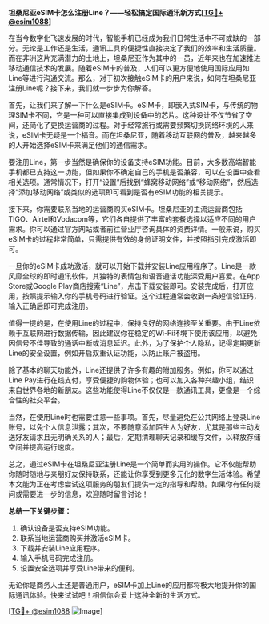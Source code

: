 **坦桑尼亚eSIM卡怎么注册Line？——轻松搞定国际通讯新方式[[TG💪+ @esim1088](https://t.me/s/esim1088)]**

在当今数字化飞速发展的时代，智能手机已经成为我们日常生活中不可或缺的一部分。无论是工作还是生活，通讯工具的便捷性直接决定了我们的效率和生活质量。而在非洲这片充满潜力的土地上，坦桑尼亚作为其中的一员，近年来也在加速推进移动通信技术的发展。随着eSIM卡的普及，人们可以更方便地使用国际应用如Line等进行沟通交流。那么，对于初次接触eSIM卡的用户来说，如何在坦桑尼亚注册Line呢？接下来，我们就一步步为你解答。

首先，让我们来了解一下什么是eSIM卡。eSIM卡，即嵌入式SIM卡，与传统的物理SIM卡不同，它是一种可以直接集成到设备中的芯片。这种设计不仅节省了空间，还简化了更换运营商的过程。对于经常旅行或需要频繁切换网络环境的人来说，eSIM卡无疑是一个福音。而在坦桑尼亚，随着移动互联网的普及，越来越多的人开始选择eSIM卡来满足他们的通信需求。

要注册Line，第一步当然是确保你的设备支持eSIM功能。目前，大多数高端智能手机都已支持这一功能，但如果你不确定自己的手机是否兼容，可以在设置中查看相关选项。通常情况下，打开“设置”后找到“蜂窝移动网络”或“移动网络”，然后选择“添加移动网络”或类似的选项即可看到是否有eSIM功能的相关提示。

接下来，你需要联系当地的运营商购买eSIM卡。坦桑尼亚的主流运营商包括TIGO、Airtel和Vodacom等，它们各自提供了丰富的套餐选择以适应不同的用户需求。你可以通过官方网站或者前往营业厅咨询具体的资费详情。一般来说，购买eSIM卡的过程非常简单，只需提供有效的身份证明文件，并按照指引完成激活即可。

一旦你的eSIM卡成功激活，就可以开始下载并安装Line应用程序了。Line是一款风靡全球的即时通讯软件，其独特的表情包和语音通话功能深受用户喜爱。在App Store或Google Play商店搜索“Line”，点击下载安装即可。安装完成后，打开应用，按照提示输入你的手机号码进行验证。这个过程通常会收到一条短信验证码，输入正确后即可完成注册。

值得一提的是，在使用Line的过程中，保持良好的网络连接至关重要。由于Line依赖于互联网进行数据传输，因此建议你在稳定的Wi-Fi环境下使用该应用，以避免因信号不佳导致的通话中断或消息延迟。此外，为了保护个人隐私，记得定期更新Line的安全设置，例如开启双重认证功能，以防止账户被盗用。

除了基本的聊天功能外，Line还提供了许多有趣的附加服务。例如，你可以通过Line Pay进行在线支付，享受便捷的购物体验；也可以加入各种兴趣小组，结识来自世界各地的新朋友。这些功能使得Line不仅仅是一款通讯工具，更像是一个综合性的社交平台。

当然，在使用Line时也需要注意一些事项。首先，尽量避免在公共网络上登录Line账号，以免个人信息泄露；其次，不要随意添加陌生人为好友，尤其是那些主动发送好友请求且无明确关系的人；最后，定期清理聊天记录和缓存文件，以释放存储空间并提高运行速度。

总之，通过eSIM卡在坦桑尼亚注册Line是一个简单而实用的操作。它不仅能帮助你随时随地与亲朋好友保持联系，还能让你享受到更多元化的数字生活体验。希望本文能为正在考虑尝试这项服务的朋友们提供一定的指导和帮助。如果你有任何疑问或需要进一步的信息，欢迎随时留言讨论！

**总结一下关键步骤：**
1. 确认设备是否支持eSIM功能。
2. 联系当地运营商购买并激活eSIM卡。
3. 下载并安装Line应用程序。
4. 输入手机号码完成注册。
5. 设置安全选项并享受Line带来的便利。

无论你是商务人士还是普通用户，eSIM卡加上Line的应用都将极大地提升你的国际通讯体验。快来试试吧！相信你会爱上这种全新的生活方式。

[[TG💪+ @esim1088](https://t.me/s/esim1088) ![Image](https://i.postimg.cc/4NQfJmqS/Snipaste-2025-05-13-00-14-12.png)]